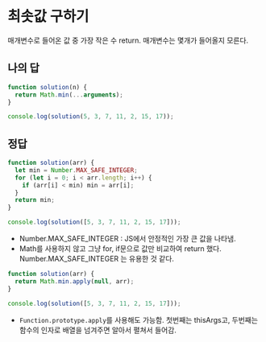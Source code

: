 # 최솟값 구하기

매개변수로 들어온 값 중 가장 작은 수 return. 매개변수는 몇개가 들어올지 모른다.

## 나의 답

```js
function solution(n) {
  return Math.min(...arguments);
}

console.log(solution(5, 3, 7, 11, 2, 15, 17));
```

## 정답

```js
function solution(arr) {
  let min = Number.MAX_SAFE_INTEGER;
  for (let i = 0; i < arr.length; i++) {
    if (arr[i] < min) min = arr[i];
  }
  return min;
}

console.log(solution([5, 3, 7, 11, 2, 15, 17]));
```

- Number.MAX_SAFE_INTEGER : JS에서 안정적인 가장 큰 값을 나타냄.
- Math를 사용하지 않고 그냥 for, if문으로 값만 비교하여 return 했다. Number.MAX_SAFE_INTEGER 는 유용한 것 같다.

```js
function solution(arr) {
  return Math.min.apply(null, arr);
}

console.log(solution([5, 3, 7, 11, 2, 15, 17]));
```

- `Function.prototype.apply`를 사용해도 가능함. 첫번째는 thisArgs고, 두번째는 함수의 인자로 배열을 넘겨주면 알아서 펼쳐서 들어감.

